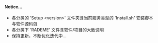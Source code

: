 #### Notice...
- 各分类的 'Setup \<version\>' 文件夹含当前服务类型的 'Install.sh' 安装脚本与软件源码包
- 各分类下 'RADEME' 文件含软件/项目的大致说明
- 保持更新，不断优化迭代中...
